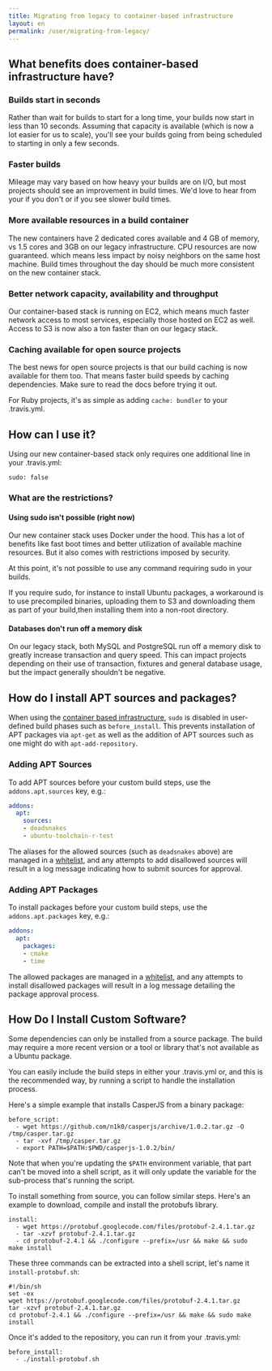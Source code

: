 ```yaml
---
title: Migrating from legacy to container-based infrastructure
layout: en
permalink: /user/migrating-from-legacy/
---
```


<div id="toc">
</div>

## What benefits does container-based infrastructure have?

### Builds start in seconds

Rather than wait for builds to start for a long time, your builds now start in less than 10 seconds. Assuming that capacity is available (which is now a lot easier for us to scale), you'll see your builds going from being scheduled to starting in only a few seconds.

### Faster builds

Mileage may vary based on how heavy your builds are on I/O, but most projects should see an improvement in build times. We'd love to hear from your if you don't or if you see slower build times.

### More available resources in a build container

The new containers have 2 dedicated cores available and 4 GB of memory, vs 1.5 cores and 3GB on our legacy infrastructure. CPU resources are now guaranteed. which means less impact by noisy neighbors on the same host machine. Build times throughout the day should be much more consistent on the new container stack.

### Better network capacity, availability and throughput

Our container-based stack is running on EC2, which means much faster network access to most services, especially those hosted on EC2 as well. Access to S3 is now also a ton faster than on our legacy stack.

### Caching available for open source projects

The best news for open source projects is that our build caching is now available for them too. That means faster build speeds by caching dependencies. Make sure to read the docs before trying it out.

For Ruby projects, it's as simple as adding `cache: bundler` to your .travis.yml.

## How can I use it?

Using our new container-based stack only requires one additional line in your .travis.yml:

`sudo: false`

### What are the restrictions?

#### Using sudo isn't possible (right now)

Our new container stack uses Docker under the hood. This has a lot of benefits like fast boot times and better utilization of available machine resources. But it also comes with restrictions imposed by security.

At this point, it's not possible to use any command requiring sudo in your builds.

If you require sudo, for instance to install Ubuntu packages, a workaround is to use precompiled binaries, uploading them to S3 and downloading them as part of your build,then installing them into a non-root directory.

#### Databases don't run off a memory disk

On our legacy stack, both MySQL and PostgreSQL run off a memory disk to greatly increase transaction and query speed. This can impact projects depending on their use of transaction, fixtures and general database usage, but the impact generally shouldn't be negative.

## How do I install APT sources and packages?

When using the [container based infrastructure](/user/workers/container-based-infrastructure/), `sudo` is disabled in
user-defined build phases such as `before_install`. This prevents installation of APT packages via `apt-get` as well as
the addition of APT sources such as one might do with `apt-add-repository`.

### Adding APT Sources

To add APT sources before your custom build steps, use the `addons.apt.sources` key, e.g.:

``` yaml
addons:
  apt:
    sources:
    - deadsnakes
    - ubuntu-toolchain-r-test
```

The aliases for the allowed sources (such as `deadsnakes` above) are managed in a
[whitelist](https://github.com/travis-ci/apt-source-whitelist), and any attempts to add disallowed sources will result in a log message indicating how to submit sources for approval.

### Adding APT Packages

To install packages before your custom build steps, use the `addons.apt.packages` key, e.g.:

``` yaml
addons:
  apt:
    packages:
    - cmake
    - time
```

The allowed packages are managed in a [whitelist](https://github.com/travis-ci/apt-package-whitelist), and any attempts to install disallowed packages will result in a log message detailing the package approval process.

## How Do I Install Custom Software?

Some dependencies can only be installed from a source package. The build may require a more recent version or a tool or library that's not available as a Ubuntu package.

You can easily include the build steps in either your .travis.yml or, and this is the recommended way, by running a script to handle the installation process.

Here's a simple example that installs CasperJS from a binary package:

    before_script:
      - wget https://github.com/n1k0/casperjs/archive/1.0.2.tar.gz -O /tmp/casper.tar.gz
      - tar -xvf /tmp/casper.tar.gz
      - export PATH=$PATH:$PWD/casperjs-1.0.2/bin/

Note that when you're updating the `$PATH` environment variable, that part can't be moved into a shell script, as it will only update the variable for the sub-process that's running the script.

To install something from source, you can follow similar steps. Here's an example to download, compile and install the protobufs library.

    install:
      - wget https://protobuf.googlecode.com/files/protobuf-2.4.1.tar.gz
      - tar -xzvf protobuf-2.4.1.tar.gz
      - cd protobuf-2.4.1 && ./configure --prefix=/usr && make && sudo make install

These three commands can be extracted into a shell script, let's name it `install-protobuf.sh`:

    #!/bin/sh
    set -ex
    wget https://protobuf.googlecode.com/files/protobuf-2.4.1.tar.gz
    tar -xzvf protobuf-2.4.1.tar.gz
    cd protobuf-2.4.1 && ./configure --prefix=/usr && make && sudo make install

Once it's added to the repository, you can run it from your .travis.yml:

    before_install:
      - ./install-protobuf.sh
